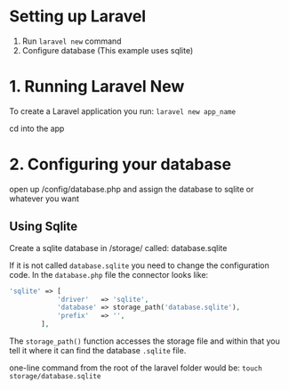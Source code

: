 # Setting up Laravel

1. Run ```laravel new``` command
2. Configure database (This example uses sqlite)


# 1. Running Laravel New

To create a Laravel application you run: ```laravel new app_name```

cd into the app

# 2. Configuring your database

open up /config/database.php and assign the database to sqlite or whatever you want

## Using Sqlite

Create a sqlite database in /storage/ called: database.sqlite

If it is not called ```database.sqlite``` you need to change the configuration code. In the ```database.php``` file the connector looks like:

```php
'sqlite' => [
            'driver'   => 'sqlite',
            'database' => storage_path('database.sqlite'),
            'prefix'   => '',
        ],
```

The ```storage_path()``` function accesses the storage file and within that you tell it where it can find the database ```.sqlite``` file.

one-line command from the root of the laravel folder would be: ```touch storage/database.sqlite```